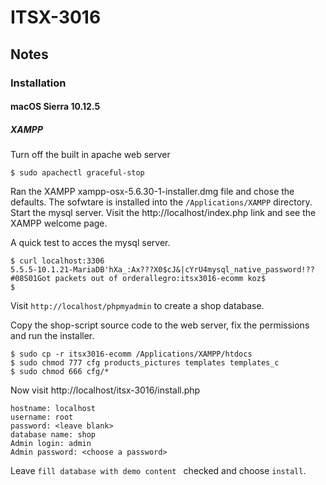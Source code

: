 # ITSX-3016
## Notes
### Installation
#### macOS Sierra 10.12.5
##### XAMPP
Turn off the built in apache web server
```
$ sudo apachectl graceful-stop
```
Ran the XAMPP xampp-osx-5.6.30-1-installer.dmg file and chose the defaults. The sofwtare
is installed into the ```/Applications/XAMPP``` directory. Start the mysql server. Visit
the http://localhost/index.php link and see the XAMPP welcome page.

A quick test to acces the mysql server.
```
$ curl localhost:3306
5.5.5-10.1.21-MariaDB'hXa_:Ax???X0$cJ&|cYrU4mysql_native_password!??#08S01Got packets out of orderallegro:itsx3016-ecomm koz$ 
$
```
Visit ```http://localhost/phpmyadmin``` to create a shop database.

Copy the shop-script source code to the web server, fix the permissions and run the installer.
```
$ sudo cp -r itsx3016-ecomm /Applications/XAMPP/htdocs
$ sudo chmod 777 cfg products_pictures templates templates_c
$ sudo chmod 666 cfg/*
```
Now visit http://localhost/itsx-3016/install.php
```
hostname: localhost
username: root
password: <leave blank>
database name: shop
Admin login: admin
Admin password: <choose a password>
```
Leave ```fill database with demo content ``` checked and choose ```install```.

